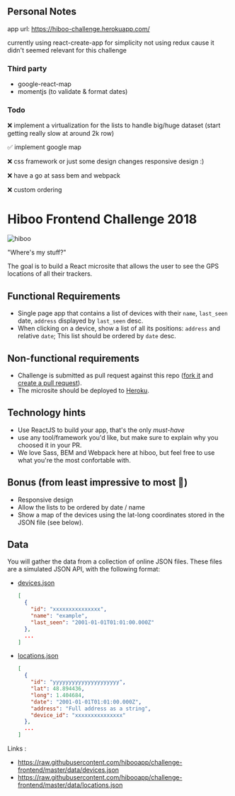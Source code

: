 ## Personal Notes

app url: https://hiboo-challenge.herokuapp.com/

currently using react-create-app for simplicity
not using redux cause it didn't seemed relevant for this challenge

### Third party
 * google-react-map
 * momentjs (to validate & format dates)

### Todo

  :x: implement a virtualization for the lists to handle big/huge dataset (start getting really slow at around 2k row)
  
  :white_check_mark: implement google map
  
  :x: css framework or just some design changes
  responsive design :)
  
  :x: have a go at sass bem and webpack
  
  :x: custom ordering

# Hiboo Frontend Challenge 2018

![hiboo](http://hiboo-preprod.herokuapp.com/assets/logo-1dc0622627df9b16cfe34026f48b408ddcb2e08b4186fd5f13841a39d0d0c4cd.png)

"Where's my stuff?"

The goal is to build a React microsite that allows the user to see the GPS locations of all their trackers.

## Functional Requirements

* Single page app that contains a list of devices with their `name`, `last_seen` date, `address` displayed by `last_seen` desc.
* When clicking on a device, show a list of all its positions: `address` and relative `date`; This list should be ordered by `date` desc.

## Non-functional requirements

* Challenge is submitted as pull request against this repo ([fork it](https://help.github.com/articles/fork-a-repo/) and [create a pull request](https://help.github.com/articles/creating-a-pull-request-from-a-fork/)).
* The microsite should be deployed to [Heroku](https://devcenter.heroku.com/articles/getting-started-with-nodejs).

## Technology hints

* Use ReactJS to build your app, that's the only _must-have_
* use any tool/framework you'd like, but make sure to explain why you choosed it in your PR.
* We love Sass, BEM and Webpack here at hiboo, but feel free to use what you're the most confortable with.

## Bonus (from least impressive to most 💪)

* Responsive design
* Allow the lists to be ordered by date / name
* Show a map of the devices using the lat-long coordinates stored in the JSON file (see below).

## Data

You will gather the data from a collection of online JSON files.
These files are a simulated JSON API, with the following format:

* [devices.json](https://raw.githubusercontent.com/hibooapp/challenge-frontend/master/data/devices.json)
  ```json
  [
    {
      "id": "xxxxxxxxxxxxxxx",
      "name": "example",
      "last_seen": "2001-01-01T01:01:00.000Z"
    },
    ...
  ]
  ```
* [locations.json](https://raw.githubusercontent.com/hibooapp/challenge-frontend/master/data/locations.json)
  ```json
  [
    {
      "id": "yyyyyyyyyyyyyyyyyyyyy",
      "lat": 48.894436,
      "long": 1.404684,
      "date": "2001-01-01T01:01:00.000Z",
      "address": "Full address as a string",
      "device_id": "xxxxxxxxxxxxxxx"
    },
    ...
  ]
  ```

Links :

* https://raw.githubusercontent.com/hibooapp/challenge-frontend/master/data/devices.json
* https://raw.githubusercontent.com/hibooapp/challenge-frontend/master/data/locations.json
